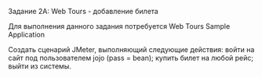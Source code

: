 Задание 2A: Web Tours - добавление билета

Для выполнения данного задания потребуется Web Tours Sample Application

   Создать сценарий JMeter, выполняющий следующие действия:
войти на сайт под пользователем jojo (pass = bean);
купить билет на любой рейс;
выйти из системы.
